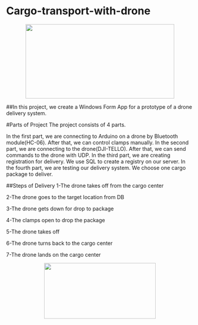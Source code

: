 # Cargo-transport-with-drone
<p align="center" > <img src="https://media.giphy.com/media/W1fFHj6LvyTgfBNdiz/giphy.gif" width="400" height="200" > </p>
##In this project, we create a Windows Form App for a prototype of a drone delivery system.

#Parts of Project
The project consists of 4 parts.

In the first part, we are connecting to Arduino on a drone by Bluetooth module(HC-06). After that, we can control clamps manually. In the second part, we are connecting to the drone(DJI-TELLO). After that, we can send commands to the drone with UDP. In the third part, we are creating registration for delivery. We use SQL to create a registry on our server. In the fourth part, we are testing our delivery system. We choose one cargo package to deliver.

##Steps of Delivery
1-The drone takes off from the cargo center

2-The drone goes to the target location from DB

3-The drone gets down for drop to package

4-The clamps open to drop the package

5-The drone takes off

6-The drone turns back to the cargo center

7-The drone lands on the cargo center




<p align="center" > <img src="https://giphy.com/gifs/working-we-feast-Ci9giBKfL0B1u" width="300" height="150" > </p>
